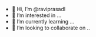 - 👋 Hi, I’m @raviprasadl
- 👀 I’m interested in ...
- 🌱 I’m currently learning ...
- 💞️ I’m looking to collaborate on ..

<!---
raviprasadl/raviprasadl is a ✨ special ✨ repository because its `README.md` (this file) appears on your GitHub profile.
You can click the Preview link to take a look at your changes.
--->
